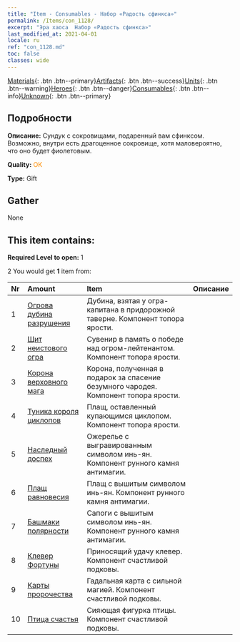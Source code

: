 ```yaml
---
title: "Item - Consumables - Набор «Радость сфинкса»"
permalink: /Items/con_1128/
excerpt: "Эра хаоса  Набор «Радость сфинкса»"
last_modified_at: 2021-04-01
locale: ru
ref: "con_1128.md"
toc: false
classes: wide
---
```

 [Materials](/ru/Items/){: .btn .btn--primary}[Artifacts](/ru/Items/Artifacts/){: .btn .btn--success}[Units](/ru/Items/Units/){: .btn .btn--warning}[Heroes](/ru/Items/Heroes/){: .btn .btn--danger}[Consumables](/ru/Items/Consumables/){: .btn .btn--info}[Unknown](/ru/Items/Unknown/){: .btn .btn--primary}

## Подробности
 **Описание:** Сундук с сокровищами, подаренный вам сфинксом. Возможно, внутри есть драгоценное сокровище, хотя маловероятно, что оно будет фиолетовым.

 **Quality:** <span style="color: #FF8C00">OK</span>

 **Type:** Gift

## Gather

  None

## This item contains:

 **Required Level to open:** 1

 2 You would get **1** item  from:

  | Nr | Amount |     Item    | Описание |
  |:---|:-------|:------------|:-----------:|
  | 1 | [Огрова дубина разрушения](/ru/Items/art_125/) | Дубина, взятая у огра-капитана в придорожной таверне. Компонент топора ярости. | 
  | 2 | [Щит неистового огра](/ru/Items/art_126/) | Сувенир в память о победе над огром-лейтенантом. Компонент топора ярости. | 
  | 3 | [Корона верховного мага](/ru/Items/art_127/) | Корона, полученная в подарок за спасение безумного чародея. Компонент топора ярости. | 
  | 4 | [Туника короля циклопов](/ru/Items/art_128/) | Плащ, оставленный купающимся циклопом. Компонент топора ярости. | 
  | 5 | [Наследный доспех](/ru/Items/art_118/) | Ожерелье с выгравированным символом инь-ян. Компонент рунного камня антимагии. | 
  | 6 | [Плащ равновесия](/ru/Items/art_119/) | Плащ с вышитым символом инь-ян. Компонент рунного камня антимагии. | 
  | 7 | [Башмаки полярности](/ru/Items/art_120/) | Сапоги с вышитым символом инь-ян. Компонент рунного камня антимагии. | 
  | 8 | [Клевер Фортуны](/ru/Items/art_109/) | Приносящий удачу клевер. Компонент счастливой подковы. | 
  | 9 | [Карты пророчества](/ru/Items/art_110/) | Гадальная карта с сильной магией. Компонент счастливой подковы. | 
  | 10 | [Птица счастья](/ru/Items/art_111/) | Сияющая фигурка птицы. Компонент счастливой подковы. | 
